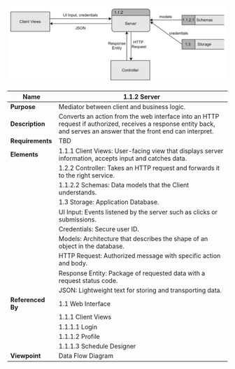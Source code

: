 ![](TeamThreeFiles/1.1.2%20Server%20DFD.drawio.svg)

| Name| 1.1.2 Server                   |
| --------------------------------------- | ------------------------------------- |
| __Purpose__      | Mediator between client and business logic.       |
| __Description__  | Converts an action from the web interface into an HTTP request if authorized, receives a response entity back, and serves an answer that the front end can interpret. |
| __Requirements__ | TBD                                               |
| __Elements__     | 1.1.1 Client Views: User-facing view that displays server information, accepts input and catches data.                      |
|                  | 1.2.2 Controller: Takes an HTTP request and forwards it to the right service.                               |
|                  | 1.1.2.2 Schemas: Data models that the Client understands.                         |
|                  | 1.3 Storage: Application Database. |
|                  | UI Input: Events listened by the server such as clicks or submissions.    |
|                  | Credentials: Secure user ID.
|                  | Models: Architecture that describes the shape of an object in the database. |
|                  | HTTP Request: Authorized message with specific action and body. |
|                  | Response Entity: Package of requested data with a request status code. |
|                  | JSON: Lightweight text for storing and transporting data.|
| __Referenced By__ | 1.1 Web Interface                                   |
|                  | 1.1.1 Client Views                                  |
|                  | 1.1.1.1 Login                                         |
|                  | 1.1.1.2 Profile                                       |
|                  | 1.1.1.3 Schedule Designer                             |
| __Viewpoint__    | Data Flow Diagram |

